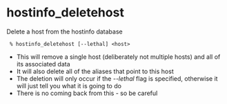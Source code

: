 # hostinfo\_deletehost #

Delete a host from the hostinfo database
```
 % hostinfo_deletehost [--lethal] <host>
```

  * This will remove a single host (deliberately not multiple hosts) and all of its associated data
  * It will also delete all of the aliases that point to this host
  * The deletion will only occur if the _--lethal_ flag is specified, otherwise it will just tell you what it is going to do
  * There is no coming back from this - so be careful